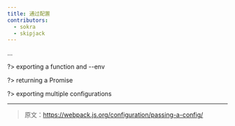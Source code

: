 ```yaml
---
title: 通过配置
contributors:
  - sokra
  - skipjack
---
```


...

?> exporting a function and --env

?> returning a Promise

?> exporting multiple configurations

***

> 原文：https://webpack.js.org/configuration/passing-a-config/